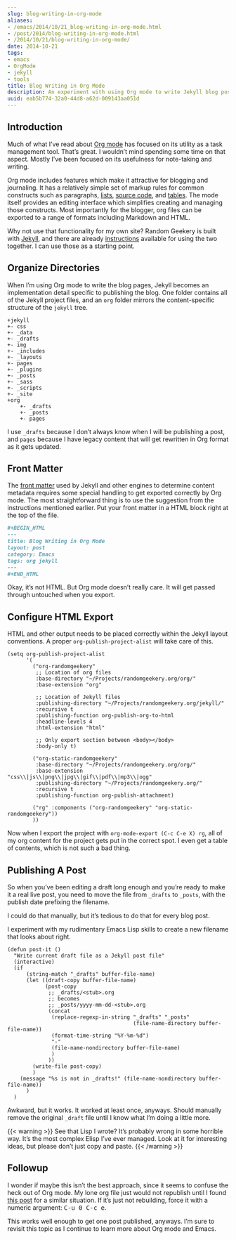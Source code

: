 ```yaml
---
slug: blog-writing-in-org-mode
aliases:
- /emacs/2014/10/21_blog-writing-in-org-mode.html
- /post/2014/blog-writing-in-org-mode.html
- /2014/10/21/blog-writing-in-org-mode/
date: 2014-10-21
tags:
- emacs
- OrgMode
- jekyll
- tools
title: Blog Writing in Org Mode
description: An experiment with using Org mode to write Jekyll blog posts.
uuid: eab5b774-32a0-44d8-a62d-009143aa051d
---
```

## Introduction

Much of what I’ve read about [Org mode](http://orgmode.org) has focused
on its utility as a task management tool. That’s great. I wouldn’t mind
spending some time on that aspect. Mostly I’ve been focused on its
usefulness for note-taking and writing.

Org mode includes features which make it attractive for blogging and
journaling. It has a relatively simple set of markup rules for common
constructs such as paragraphs,
[lists](http://orgmode.org/manual/Plain-lists.html), [source
code](http://orgmode.org/manual/Working-With-Source-Code.html), and
[tables](http://orgmode.org/manual/Tables.html). The mode itself
provides an editing interface which simplifies creating and managing
those constructs. Most importantly for the blogger, org files can be
exported to a range of formats including Markdown and HTML.

Why not use that functionality for my own site? Random Geekery is built
with [Jekyll](http://jekyllrb.com), and there are already
[instructions](http://orgmode.org/worg/org-tutorials/org-jekyll.html)
available for using the two together. I can use those as a starting
point.

## Organize Directories

When I’m using Org mode to write the blog pages, Jekyll becomes an
implementation detail specific to publishing the blog. One folder
contains all of the Jekyll project files, and an `org` folder mirrors
the content-specific structure of the `jekyll` tree.

```
+jekyll
+- css
+- _data
+- _drafts
+- img
+- _includes
+- _layouts
+- pages
+- _plugins
+- _posts
+- _sass
+- _scripts
+- _site
+org
    +- _drafts
    +- _posts
    +- pages
```

I use `_drafts` because I don’t always know when I will be publishing a
post, and `pages` because I have legacy content that will get rewritten
in Org format as it gets updated.

## Front Matter

The [front matter](http://jekyllrb.com/docs/frontmatter/) used by Jekyll
and other engines to determine content metadata requires some special
handling to get exported correctly by Org mode. The most straightforward
thing is to use the suggestion from the instructions mentioned earlier.
Put your front matter in a HTML block right at the top of the file.

``` org
#+BEGIN_HTML
---
title: Blog Writing in Org Mode
layout: post
category: Emacs
tags: org jekyll
---
#+END_HTML
```

Okay, it’s not HTML. But Org mode doesn’t really care. It will get
passed through untouched when you export.

## Configure HTML Export

HTML and other output needs to be placed correctly within the Jekyll
layout conventions. A proper `org-publish-project-alist` will take care
of this.

``` elisp
(setq org-publish-project-alist
      '(
        ("org-randomgeekery"
         ;; Location of org files
         :base-directory "~/Projects/randomgeekery.org/org/"
         :base-extension "org"

         ;; Location of Jekyll files
         :publishing-directory "~/Projects/randomgeekery.org/jekyll/"
         :recursive t
         :publishing-function org-publish-org-to-html
         :headline-levels 4
         :html-extension "html"

         ;; Only export section between <body></body>
         :body-only t)

        ("org-static-randomgeekery"
         :base-directory "~/Projects/randomgeekery.org/org/"
         :base-extension "css\\|js\\|png\\|jpg\\|gif\\|pdf\\|mp3\\|ogg"
         :publishing-directory "~/Projects/randomgeekery.org/"
         :recursive t
         :publishing-function org-publish-attachment)

        ("rg" :components ("org-randomgeekery" "org-static-randomgeekery"))
        ))
```

Now when I export the project with `org-mode-export (C-c C-e X) rg`, all
of my org content for the project gets put in the correct spot. I even
get a table of contents, which is not such a bad thing.

## Publishing A Post

So when you’ve been editing a draft long enough and you’re ready to make
it a real live post, you need to move the file from `_drafts` to
`_posts`, with the publish date prefixing the filename.

I could do that manually, but it’s tedious to do that for every blog
post.

I experiment with my rudimentary Emacs Lisp skills to create a new
filename that looks about right.

``` elisp
(defun post-it ()
  "Write current draft file as a Jekyll post file"
  (interactive)
  (if
      (string-match "_drafts" buffer-file-name)
      (let ((draft-copy buffer-file-name)
            (post-copy
             ;; _drafts/<stub>.org
             ;; becomes
             ;; _posts/yyyy-mm-dd-<stub>.org
             (concat
              (replace-regexp-in-string "_drafts" "_posts"
                                        (file-name-directory buffer-file-name))
              (format-time-string "%Y-%m-%d")
              "-"
              (file-name-nondirectory buffer-file-name)
              )
             ))
        (write-file post-copy)
        )
    (message "%s is not in _drafts!" (file-name-nondirectory buffer-file-name))
      )
  )
```

Awkward, but it works. It worked at least once, anyways. Should manually
remove the original `_draft` file until I know what I’m doing a little
more.

{{< warning >}}
See that Lisp I wrote? It’s probably wrong in some horrible way. It’s
the most complex Elisp I’ve ever managed. Look at it for interesting
ideas, but please don’t just copy and paste.
{{< /warning >}}

## Followup

I wonder if maybe this isn’t the best approach, since it seems to
confuse the heck out of Org mode. My lone org file just would not
republish until I found [this
post](http://lists.gnu.org/archive/html/emacs-orgmode/2009-05/msg00285.html)
for a similar situation. If it’s just not rebuilding, force it with a
numeric argument: <kbd>C-u 0 C-c e</kbd>.

This works well enough to get one post published, anyways. I’m sure to
revisit this topic as I continue to learn more about Org mode and Emacs.